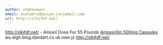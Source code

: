 ```yaml
---
author: ufahexewun
email: osotadrud@aviye.jonjamail.com
url: http://slkjfdf.net/
---
```


http://slkjfdf.net/ - Amoxil Dose For 55 Pounds <a href="http://slkjfdf.net/">Amoxicillin 500mg Capsules</a> ais.elgh.blog.dandart.co.uk.owe.jz http://slkjfdf.net/